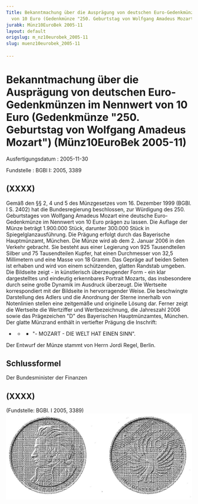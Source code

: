 ```yaml
---
Title: Bekanntmachung über die Ausprägung von deutschen Euro-Gedenkmünzen im Nennwert
  von 10 Euro (Gedenkmünze "250. Geburtstag von Wolfgang Amadeus Mozart")
jurabk: Münz10EuroBek 2005-11
layout: default
origslug: m_nz10eurobek_2005-11
slug: muenz10eurobek_2005-11

---
```


# Bekanntmachung über die Ausprägung von deutschen Euro-Gedenkmünzen im Nennwert von 10 Euro (Gedenkmünze "250. Geburtstag von Wolfgang Amadeus Mozart") (Münz10EuroBek 2005-11)

Ausfertigungsdatum
:   2005-11-30

Fundstelle
:   BGBl I: 2005, 3389



## (XXXX)

Gemäß den §§ 2, 4 und 5 des Münzgesetzes vom 16. Dezember 1999 (BGBl. I S. 2402) hat die Bundesregierung beschlossen, zur Würdigung des 250. Geburtstages von Wolfgang Amadeus Mozart eine deutsche Euro-Gedenkmünze im Nennwert von 10 Euro prägen zu lassen.
Die Auflage der Münze beträgt 1.900.000 Stück, darunter 300.000 Stück in Spiegelglanzausführung. Die Prägung erfolgt durch das Bayerische Hauptmünzamt, München. Die Münze wird ab dem 2. Januar 2006 in den Verkehr gebracht. Sie besteht aus einer Legierung von 925 Tausendteilen Silber und 75 Tausendteilen Kupfer, hat einen Durchmesser von 32,5 Millimetern und eine Masse von 18 Gramm. Das Gepräge auf beiden Seiten ist erhaben und wird von einem schützenden, glatten Randstab umgeben.
Die Bildseite zeigt - in künstlerisch überzeugender Form - ein klar dargestelltes und eindeutig erkennbares Portrait Mozarts, das insbesondere durch seine große Dynamik im Ausdruck überzeugt.
Die Wertseite korrespondiert mit der Bildseite in hervorragender Weise. Die beschwingte Darstellung des Adlers und die Anordnung der Sterne innerhalb von Notenlinien stellen eine zeitgemäße und originelle Lösung dar. Ferner zeigt die Wertseite die Wertziffer und Wertbezeichnung, die Jahreszahl 2006 sowie das Prägezeichen "D" des Bayerischen Hauptmünzamtes, München.
Der glatte Münzrand enthält in vertiefter Prägung die Inschrift:

*
    *
        *   "- MOZART - DIE WELT HAT EINEN SINN".









Der Entwurf der Münze stammt von Herrn Jordi Regel, Berlin.


## Schlussformel

Der Bundesminister der Finanzen


## (XXXX)

(Fundstelle: BGBl. I 2005, 3389)
![bgbl1_2005_j3389_0010.jpg](bgbl1_2005_j3389_0010.jpg)
